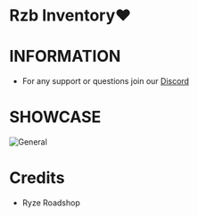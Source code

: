 # Rzb Inventory❤️

# INFORMATION
- For any support or questions join our [Discord](https://discord.gg/HKu3xVA7m3)

# SHOWCASE
![General](https://cdn.discordapp.com/attachments/1177446950354821191/1187562072800755773/w123er123er.PNG?ex=6597565d&is=6584e15d&hm=f53e771fb856e31edec50c770d9752428549d3bee9aecb76a8c1c9a833677f9c&)


# Credits
- Ryze Roadshop
